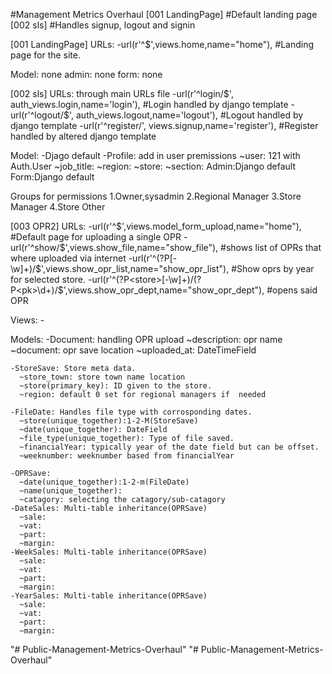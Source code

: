#Management Metrics Overhaul
[001 LandingPage] #Default landing page
[002 sls] #Handles signup, logout and signin

[001 LandingPage]
  URLs:
    -url(r'^$',views.home,name="home"),
      #Landing page for the site.

  Model: none
  admin: none
  form: none

[002 sls]
  URLs: through main URLs file
    -url(r'^login/$', auth_views.login,name='login'),
      #Login handled by django template
    -url(r'^logout/$', auth_views.logout,name='logout'),
      #Logout handled by django template
    -url(r'^register/', views.signup,name='register'),
      #Register handled by altered django template

  Model:
    -Djago default
    -Profile: add in user premissions
      ~user: 121 with Auth.User
      ~job_title:
      ~region:
      ~store:
      ~section:
  Admin:Django default
  Form:Django default

  Groups for permissions
    1.Owner,sysadmin
    2.Regional Manager
    3.Store Manager
    4.Store Other

[003 OPR2]
  URLs:
    -url(r'^$',views.model_form_upload,name="home"),
      #Default page for uploading a single OPR
    -url(r'^show/$',views.show_file,name="show_file"),
      #shows list of OPRs that where uploaded via internet
    -url(r'^(?P<store>[-\w]+)/$',views.show_opr_list,name="show_opr_list"),
      #Show oprs by year for selected store.
    -url(r'^(?P<store>[-\w]+)/(?P<pk>\d+)/$',views.show_opr_dept,name="show_opr_dept"),
      #opens said OPR

  Views:
    -

  Models:
    -Document: handling OPR upload
      ~description: opr name
      ~document: opr save location
      ~uploaded_at: DateTimeField

    -StoreSave: Store meta data.
      ~store_town: store town name location
      ~store(primary_key): ID given to the store.
      ~region: default 0 set for regional managers if  needed

    -FileDate: Handles file type with corrosponding dates.
      ~store(unique_together):1-2-M(StoreSave)
      ~date(unique_together): DateField
      ~file_type(unique_together): Type of file saved.
      ~financialYear: typically year of the date field but can be offset.
      ~weeknumber: weeknumber based from financialYear

    -OPRSave:
      ~date(unique_together):1-2-m(FileDate)
      ~name(unique_together):
      ~catagory: selecting the catagory/sub-catagory
    -DateSales: Multi-table inheritance(OPRSave)
      ~sale:
      ~vat:
      ~part:
      ~margin:
    -WeekSales: Multi-table inheritance(OPRSave)
      ~sale:
      ~vat:
      ~part:
      ~margin:
    -YearSales: Multi-table inheritance(OPRSave)
      ~sale:
      ~vat:
      ~part:
      ~margin:
"# Public-Management-Metrics-Overhaul" 
"# Public-Management-Metrics-Overhaul" 
